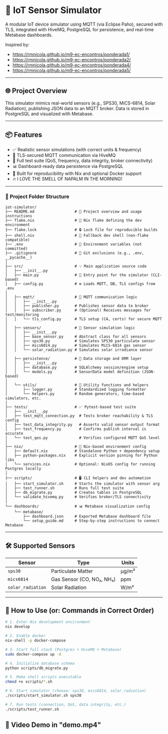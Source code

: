 # 📡 IoT Sensor Simulator

A modular IoT device simulator using MQTT (via Eclipse Paho), secured with TLS, integrated with HiveMQ, PostgreSQL for persistence, and real-time Metabase dashboards.

Inspired by:
- https://rmnicola.github.io/m9-ec-encontros/ponderada1/
- https://rmnicola.github.io/m9-ec-encontros/ponderada2/
- https://rmnicola.github.io/m9-ec-encontros/ponderada4/
- https://rmnicola.github.io/m9-ec-encontros/ponderada5/

---

## 🌐 Project Overview

This simulator mimics real-world sensors (e.g., SPS30, MiCS-6814, Solar Radiation), publishing JSON data to an MQTT broker. Data is stored in PostgreSQL and visualized with Metabase.

---

## 📦 Features

- ✅ Realistic sensor simulations (with correct units & frequency)
- 🔐 TLS-secured MQTT communication via HiveMQ
- 🧪 Full test suite (QoS, frequency, data integrity, broker connectivity)
- 📊 Dashboard-ready data persistence via PostgreSQL
- 🧰 Built for reproducibility with Nix and optional Docker support
- 🔥 I LOVE THE SMELL OF NAPALM IN THE MORNING!

---

### 📂 Project Folder Structure

```text
iot-simulator/
├── README.md                  # 📘 Project overview and usage instructions
├── flake.nix                  # 🧊 Nix flake defining the dev environment
├── flake.lock                 # 🔒 Lock file for reproducible builds
├── shell.nix                  # 🐚 Fallback dev shell (non-flake compatible)
├── .env                       # 🔐 Environment variables (not committed)
├── .gitignore                 # 🙈 Git exclusions (e.g., .env, __pycache__)
│
├── src/                       # 💡 Main application source code
│   ├── __init__.py
│   ├── main.py                # 🚀 Entry point for the simulator (CLI-based)
│   ├── config.py              # ⚙️ Loads MQTT, DB, TLS configs from .env
│
│   ├── mqtt/                  # 📡 MQTT communication logic
│   │   ├── __init__.py
│   │   ├── publisher.py       # Publishes sensor data to broker
│   │   ├── subscriber.py      # (Optional) Receives messages for test/monitoring
│   │   └── tls_config.py      # TLS setup (CA, certs) for secure MQTT
│
│   ├── sensors/               # 🔬 Sensor simulation logic
│   │   ├── __init__.py
│   │   ├── base_sensor.py     # Abstract class for all sensors
│   │   ├── sps30.py           # Simulates SPS30 particulate sensor
│   │   ├── mics6814.py        # Simulates MiCS-6814 gas sensor
│   │   └── solar_radiation.py # Simulates solar irradiance sensor
│
│   ├── persistence/           # 💾 Data storage and ORM layer
│   │   ├── __init__.py
│   │   ├── database.py        # SQLAlchemy session/engine setup
│   │   └── models.py          # SensorData model definition (JSON-based)
│
│   └── utils/                 # 🧰 Utility functions and helpers
│       ├── logger.py          # Standardized logging formatter
│       └── helpers.py         # Random generators, time-based simulators, etc.
│
├── tests/                     # ✅ Pytest-based test suite
│   ├── __init__.py
│   ├── test_mqtt_connection.py  # Tests broker reachability & TLS config
│   ├── test_data_integrity.py   # Asserts valid sensor output format
│   ├── test_frequency.py        # Confirms publish interval is accurate
│   └── test_qos.py              # Verifies configured MQTT QoS level
│
├── nix/                       # 🧪 Nix-based environment config
│   ├── default.nix            # Standalone Python + dependency setup
│   ├── python-packages.nix    # Explicit version pinning for Python libs
│   └── services.nix           # Optional: NixOS config for running Postgres locally
│
├── scripts/                   # 🖥️ CLI helpers and dev automation
│   ├── start_simulator.sh     # Starts the simulator with sensor arg
│   ├── test_runner.sh         # Runs full test suite
│   ├── db_migrate.py          # Creates tables in PostgreSQL
│   └── validate_hivemq.py     # Verifies broker/TLS connectivity
│
└── dashboards/                # 📊 Metabase visualization config
    └── metabase/
        ├── dashboard.json     # Exported Metabase dashboard file
        └── setup_guide.md     # Step-by-step instructions to connect Metabase
```

---

## 🛠️ Supported Sensors

| Sensor              | Type                      | Units    |
|---------------------|---------------------------|----------|
| `sps30`             | Particulate Matter        | µg/m³    |
| `mics6814`          | Gas Sensor (CO, NO₂, NH₃) | ppm      |
| `solar_radiation`   | Solar Radiation           | W/m²     |

---

## 🚀 How to Use (or: Commands in Correct Order)

```bash
# 1. Enter Nix development environment
nix develop

# 2. Enable docker 
nix-shell -p docker-compose

# 3. Start full stack (Postgres + HiveMQ + Metabase)
sudo docker-compose up -d

# 4. Initialize database schema
python scripts/db_migrate.py

# 5. Make shell scripts executable
chmod +x scripts/*.sh  

# 6. Start simulator (choose: sps30, mics6814, solar_radiation)
./scripts/start_simulator.sh sps30

# 7. Run tests (connection, QoS, data integrity, etc.)
./scripts/test_runner.sh
```

## 📸 Video Demo in "demo.mp4"
